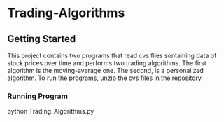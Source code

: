 # Trading-Algorithms
<!-- GETTING STARTED -->
## Getting Started

This project contains two programs that read cvs files sontaining data of stock prices over time and performs two trading algorithms.
The first algorithm is the moving-average one.
The second, is a personalized algorithm.
To run the programs, unzip the cvs files in the repository.

### Running Program

python Trading_Algorithms.py
